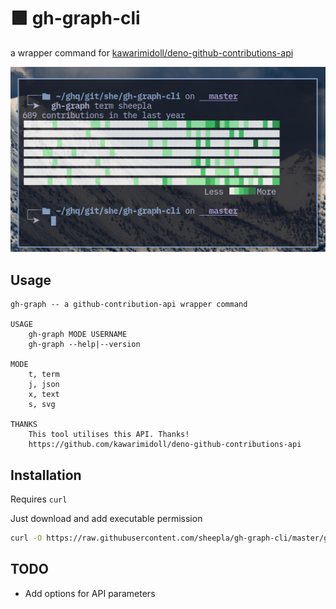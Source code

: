 # 🟩 gh-graph-cli

a wrapper command for [kawarimidoll/deno-github-contributions-api](https://github.com/kawarimidoll/deno-github-contributions-api)

<img src="./screenshot.png"/>

## Usage

```
gh-graph -- a github-contribution-api wrapper command

USAGE
    gh-graph MODE USERNAME
    gh-graph --help|--version

MODE
    t, term
    j, json
    x, text
    s, svg

THANKS
    This tool utilises this API. Thanks!
    https://github.com/kawarimidoll/deno-github-contributions-api

```

## Installation

Requires `curl`

Just download and add executable permission

```bash
curl -O https://raw.githubusercontent.com/sheepla/gh-graph-cli/master/gh-graph && chmod +x gh-graph
```
## TODO

- Add options for API parameters


